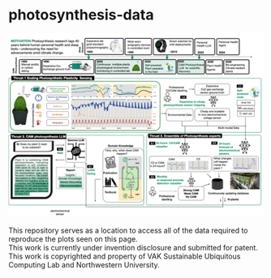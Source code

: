 # photosynthesis-data
![Alt text](./HeaderImage.png)

This repository serves as a location to access all of the data required to reproduce the plots seen on this page.  
This work is currently under invention disclosure and submitted for patent. This work is copyrighted and property of VAK Sustainable Ubiquitous Computing Lab and Northwestern University.   
